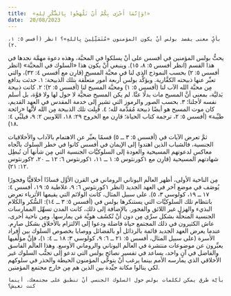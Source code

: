 ```yaml
---
title:  «وَإِنَّمَا أَحْرَى بِكُمْ أَنْ تَلْهَجُوا بِالشُّكْرِ لِلهِ!»
date:  20/08/2023
---
```


`بأيِّ معنى يقصد بولس أنْ يكون المؤمنون «مُتَمَثِّلِينَ بِاللهِ»؟ انظر (أفسس ٥: ١، ٢).`

يحثُّ بولس المؤمنين في أفسس على أنْ يسلكوا في المحبَّة، وهذه دعوة مهمَّة نجدها في هذا القسم (انظر أفسس ٥: ٨، ١٥). وينبغي أنْ يكون هذا «السلوك في المحبَّة» (انظر أفسس ٥: ٢) بحسب النموذج الذي لنا في محبَّة المسيح (قارِن مع أفسس ٤: ٣٢)، والتي تعبِّر عنها ذبيحته الكفَّارية. ويؤكِّد بولس أربعة أمور متعلِّقة بتلك الذبيحة: ١. حدثت بدافع مِن محبَّة الله الآب لنا (أفسس ٥: ١) ومحبَّة المسيح لنا (أفسس ٥: ٢)؛ ٢. كانت ذبيحة بَدليَّة، بمعنى أنَّ المسيح مات بدلًا عنَّا. لم يكن المسيح ضحيًّة لا حول لها ولا قوَّة، بل أسلم نفسه لأجلنا؛ ٣. بحسب الصور والرموز التي تشير إلى خدمة المقدس في العهد القديم، كان موت المسيح هو أيضًا ذبيحة مُقدَّمة لله؛ ٤. قُبِلت تلك الذبيحة مِن الله لأنَّها «رائحة طيِّبة» (أفسس ٥: ٢، ترجمة كتاب الحياة؛ قارِن مع الخروج ٢٩: ١٨، اللاويين ٢: ٩، فيلبِّي ٤: ١٨).

ثمَّ تعرض الآيات في (أفسس ٥: ٣ ــ ٥) قسمًا يعبِّر عن الاهتمام بالآداب والأخلاقيات الجنسية، فالشباب الذين اهتدوا إلى الإيمان في أفسس كانوا في خطر السلوك باتِّجاه معاكس لدعوتهم المسيحية والعودة إلى السلوكيَّات الجنسية التي مِن شأنها أن تُبطِل شهادتهم المسيحية (قارِن مع ١كورنثوس ٥: ١ ــ ١١، ١كورنثوس ٦: ١٢ ــ ٢٠، ٢كورنثوس ١٢: ٢١).

مِن الناحية الأولى، أظهر العالَم اليوناني الروماني في القرن الأوَّل فسادًا أخلاقيًّا وفجورًا يُوصَف في موضع آخر في العهد الجديد (انظر ١كورنثوس ٦: ٩، غلاطية ٥: ١٩، أفسس ٤: ١٧ ــ ١٩، كولوسي ٣، ٥). على سبيل المثال، كانت الولائم التي يقيمها الأثرياء تعرِض بانتظام تلك السلوكيَّات التي يستنكرها بولس في (أفسس ٥: ٣ ــ ١٤): السُّكر والكلام البذيء والهزل غير اللائق والفجور. بالإضافة إلى ذلك، كانت المدن تسهِّل الممارسات الجنسية المنحلَّة بشكل سرِّي مِن دون أنْ تُكشَف هويَّة مَن يمارسها. ومِن ناحية أخرى، عاش الكثيرون في ذلك المجتمع حياة فاضلة ودعوا إلى الالتزام بالأخلاق بشكل صارِم. عندما يعرض العهد الجديد قائمة بالرذائل أو بالفضائل ووصايا بخصوص السلوك بين أفراد الأسرة (على سبيل المثال، أفسس ٥: ٢١ ــ ٦: ٩، كولوسي ٣: ١٨ ــ ٤: ١)، فإنَّ مؤلِّفيها يعبِّرون عن موضوعات منتشرة في العالَم اليوناني والروماني الأوسع. وهذا العالَم الفاسق والفاضل في آنٍ واحد، يساعد في تفسير نصائح بولس التي تدعو إلى تجنُّب السلوك غير الأخلاقي الذي يمارسه الأمم بينما يرغب أنْ يتوخَّى المؤمنون الحيطة والحذر في سلوكهم لكي ينالوا مكانة جيِّدة بين الذين هم مِن خارج مجتمع المؤمنين.

`بأيَّة طرق يمكن لكلمات بولس حول السلوك الجنسي أنْ تنطبق على مجتمعك، أينما كنت تعيش؟`